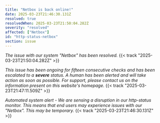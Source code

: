 ```yaml
---
title: "Netbox is back online!"
date: 2025-03-23T21:46:30.131Z
resolved: true
resolvedWhen: 2025-03-23T21:50:04.282Z
severity: "resolved"
affected: ["Netbox"]
id: "http-status-netbox"
section: issue
---
```


*The issue with our system "Netbox" has been resolved.* {{< track "2025-03-23T21:50:04.282Z" >}}

*This issue has been ongoing for fifteen consecutive checks and has been escalated to a **severe** status. A human has been alerted and will take action as soon as possible. For support, please contact us on the information present on this website's homepage.* {{< track "2025-03-23T21:47:11.509Z" >}}

**Automated system alert* - We are sensing a disruption in our http-status monitor. This means that end users may experience issues with our "Netbox". This may be temporary.* {{< track "2025-03-23T21:46:30.131Z" >}}
